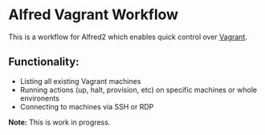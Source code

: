 # Alfred Vagrant Workflow

This is a workflow for Alfred2 which enables quick control over [Vagrant](vagrantup.com).

## Functionality:
* Listing all existing Vagrant machines
* Running actions (up, halt, provision, etc) on specific machines or whole environents
* Connecting to machines via SSH or RDP

**Note:** This is work in progress.
